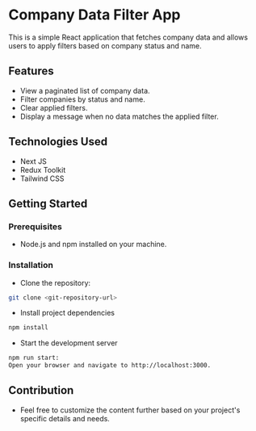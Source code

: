 # Company Data Filter App

This is a simple React application that fetches company data and allows users to apply filters based on company status and name.

## Features

- View a paginated list of company data.
- Filter companies by status and name.
- Clear applied filters.
- Display a message when no data matches the applied filter.

## Technologies Used

- Next JS
- Redux Toolkit
- Tailwind CSS

## Getting Started

### Prerequisites

- Node.js and npm installed on your machine.

### Installation

- Clone the repository:

```bash for windows / zsh for mac
git clone <git-repository-url>
```

- Install project dependencies

```bash for windows / zsh for mac
npm install
```

- Start the development server

```bash for windows / zsh for mac
npm run start:
Open your browser and navigate to http://localhost:3000.
```

## Contribution

- Feel free to customize the content further based on your project's specific details and needs.
